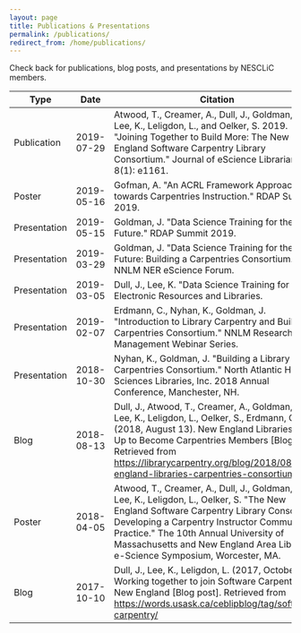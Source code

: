 ```yaml
---
layout: page
title: Publications & Presentations
permalink: /publications/
redirect_from: /home/publications/
---
```

Check back for publications, blog posts, and presentations by NESCLiC members. 

Type | Date | Citation | Link 
---|---|---|---
Publication|2019-07-29|Atwood, T., Creamer, A., Dull, J., Goldman, J., Lee, K., Leligdon, L., and Oelker, S. 2019. "Joining Together to Build More: The New England Software Carpentry Library Consortium." Journal of eScience Librarianship 8(1): e1161.|[Paper](https://doi.org/10.7191/jeslib.2019.1161)
Poster|2019-05-16| Gofman, A. "An ACRL Framework Approach towards Carpentries Instruction." RDAP Summit 2019.|[Poster](https://osf.io/53bav/)
Presentation|2019-05-15| Goldman, J. "Data Science Training for the Future." RDAP Summit 2019.|[Slides](https://osf.io/zeh6f/) 
Presentation|2019-03-29| Goldman, J. "Data Science Training for the Future: Building a Carpentries Consortium." NNLM NER eScience Forum.|[Slides](https://docs.google.com/presentation/d/1Qrxv8r_TtgrPzk3THZajX_LCutCLBLiUgdhB-xiekzQ/present?slide=id.g51e2d000df_0_247) 
Presentation|2019-03-05| Dull, J., Lee, K. "Data Science Training for All" Electronic Resources and Libraries.|[Slides](../docs/DataScienceTrainingforAll.pdf) 
Presentation|2019-02-07|Erdmann, C., Nyhan, K., Goldman, J. "Introduction to Library Carpentry and Building a Carpentries Consortium." NNLM Research Data Management Webinar Series.|[Slides](../docs/20190207-NNLM-Carpentries-Webinar.pdf) 
Presentation|2018-10-30|Nyhan, K., Goldman, J. "Building a Library Carpentries Consortium." North Atlantic Health Sciences Libraries, Inc. 2018 Annual Conference, Manchester, NH.|[Slides](../docs/20181030-NAHSL-Building-a-Library-Carpentries-Consortium.pdf) 
Blog|2018-08-13|Dull, J., Atwood, T., Creamer, A., Goldman, J., Lee, K., Leligdon, L., Oelker, S., Erdmann, C. (2018, August 13). New England Libraries Team Up to Become Carpentries Members [Blog post]. Retrieved from https://librarycarpentry.org/blog/2018/08/new-england-libraries-carpentries-consortium/|[Post](https://librarycarpentry.org/blog/2018/08/new-england-libraries-carpentries-consortium/)
Poster|2018-04-05|Atwood, T., Creamer, A., Dull, J., Goldman, J., Lee, K., Leligdon, L., Oelker, S. "The New England Software Carpentry Library Consortium: Developing a Carpentry Instructor Community of Practice." The 10th Annual University of Massachusetts and New England Area Librarian e-Science Symposium, Worcester, MA.|[Poster](../docs/20180404_eSciencePoster.pdf)
Blog|2017-10-10|Dull, J., Lee, K., Leligdon, L. (2017, October 10). Working together to join Software Carpentry in New England [Blog post]. Retrieved from https://words.usask.ca/ceblipblog/tag/software-carpentry/|[Post](https://words.usask.ca/ceblipblog/tag/software-carpentry/)
